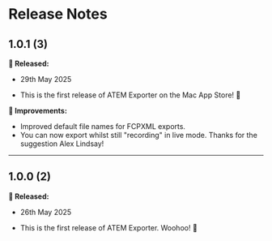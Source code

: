 # Release Notes

## 1.0.1 (3)

**🎉 Released:**
- 29th May 2025

- This is the first release of ATEM Exporter on the Mac App Store! 🥳

**🔨 Improvements:**
- Improved default file names for FCPXML exports.
- You can now export whilst still "recording" in live mode. Thanks for the suggestion Alex Lindsay!

---

## 1.0.0 (2)

**🎉 Released:**
- 26th May 2025

- This is the first release of ATEM Exporter. Woohoo! 🥳